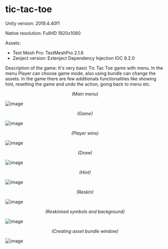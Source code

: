 # tic-tac-toe

Unity version: 2019.4.40f1

Native resolution: FullHD 1920x1080

Assets:
- Text Mesh Pro: TextMeshPro 2.1.6
- Zenject version: Extenject Dependency Injection IOC 9.2.0

Description of the game: It's very basic Tic Tac Toe game with menu. In the menu Player can choose game mode, also using bundle can change the assets. In the game there are few additionals functionalities like showing hint, resetting the game and undo the action, going back to menu etc.

_<p align="center"> (Main menu) </p>_

![image](https://github.com/karolnowak98/tic-tac-toe-unity/assets/74615234/a96c39e5-1391-4ac7-b253-912c29f0e070)

_<p align="center"> (Game) </p>_

![image](https://github.com/karolnowak98/tic-tac-toe-unity/assets/74615234/d739197a-d0e3-4c47-b723-d5f669d76ec6)

_<p align="center"> (Player wins) </p>_

![image](https://github.com/karolnowak98/tic-tac-toe-unity/assets/74615234/0bfe8371-4879-4fd8-8a5c-51c90ad7171c)

_<p align="center"> (Draw) </p>_

![image](https://github.com/karolnowak98/tic-tac-toe-unity/assets/74615234/862af827-6cc7-4cd1-b546-9fb972955fe5)

_<p align="center"> (Hint) </p>_

![image](https://github.com/karolnowak98/tic-tac-toe-unity/assets/74615234/bd1fad4d-8715-4d88-8dbd-a938051ed77b)

_<p align="center"> (Reskin) </p>_

![image](https://github.com/karolnowak98/tic-tac-toe-unity/assets/74615234/2a459278-4a9d-4fe9-8b2c-46c46bb0f69b)

_<p align="center"> (Reskinned symbols and background) </p>_

![image](https://github.com/karolnowak98/tic-tac-toe-unity/assets/74615234/9e38b7bb-65d5-4b2f-b18e-a81051c1af46)

_<p align="center"> (Creating asset bundle window) </p>_

![image](https://github.com/karolnowak98/tic-tac-toe-unity/assets/74615234/d71e9088-0301-4501-acd5-2fba33ae2bc5)
